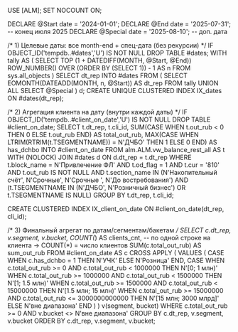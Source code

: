USE [ALM];
SET NOCOUNT ON;

DECLARE @Start   date = '2024-01-01';
DECLARE @End     date = '2025-07-31';   -- конец июля 2025
DECLARE @Special date = '2025-08-10';   -- доп. дата

/* 1) Целевые даты: все month-end + спец-дата (без рекурсии) */
IF OBJECT_ID('tempdb..#dates','U') IS NOT NULL DROP TABLE #dates;
WITH tally AS (
    SELECT TOP (1 + DATEDIFF(MONTH, @Start, @End))
           ROW_NUMBER() OVER (ORDER BY (SELECT 1)) - 1 AS n
    FROM sys.all_objects
)
SELECT dt_rep
INTO #dates
FROM (
    SELECT EOMONTH(DATEADD(MONTH, n, @Start)) AS dt_rep FROM tally
    UNION ALL
    SELECT @Special
) d;
CREATE UNIQUE CLUSTERED INDEX IX_dates ON #dates(dt_rep);

/* 2) Агрегация клиента на дату (внутри каждой даты) */
IF OBJECT_ID('tempdb..#client_on_date','U') IS NOT NULL DROP TABLE #client_on_date;
SELECT
    t.dt_rep,
    t.cli_id,
    SUM(CASE WHEN t.out_rub < 0 THEN 0 ELSE t.out_rub END) AS total_out_rub,
    MAX(CASE WHEN LTRIM(RTRIM(t.TSEGMENTNAME)) = N'ДЧБО' THEN 1 ELSE 0 END) AS has_dchbo
INTO #client_on_date
FROM alm.ALM.vw_balance_rest_all AS t WITH (NOLOCK)
JOIN #dates d ON d.dt_rep = t.dt_rep
WHERE
    t.block_name   = N'Привлечение ФЛ'
    AND t.od_flag  = 1
    AND t.cur      = '810'
    AND t.out_rub IS NOT NULL
    AND t.section_name IN (N'Накопительный счёт', N'Срочные', N'Срочные ', N'До востребования')
    AND (t.TSEGMENTNAME IN (N'ДЧБО', N'Розничный бизнес') OR t.TSEGMENTNAME IS NULL)
GROUP BY t.dt_rep, t.cli_id;

CREATE CLUSTERED INDEX IX_client_on_date ON #client_on_date(dt_rep, cli_id);

/* 3) Финальный агрегат по датам/сегментам/бакетам */
SELECT
    c.dt_rep,
    v.segment,
    v.bucket,
    COUNT(*)                 AS clients_cnt,   -- по одной строке на клиента → COUNT(*) = число клиентов
    SUM(c.total_out_rub)     AS sum_out_rub
FROM #client_on_date AS c
CROSS APPLY (
    VALUES (
        CASE WHEN c.has_dchbo = 1 THEN N'УЧК' ELSE N'Розница' END,
        CASE
            WHEN c.total_out_rub >=         0    AND c.total_out_rub <   1000000        THEN N'[0; 1 млн)'
            WHEN c.total_out_rub >=   1000000    AND c.total_out_rub <   1500000        THEN N'[1; 1.5 млн)'
            WHEN c.total_out_rub >=   1500000    AND c.total_out_rub <  15000000        THEN N'[1.5 млн; 15 млн)'
            WHEN c.total_out_rub >=  15000000    AND c.total_out_rub <= 3000000000000   THEN N'[15 млн; 3000 млрд]'
            ELSE N'вне диапазона'
        END
    )
) v(segment, bucket)
WHERE
    c.total_out_rub >= 0
    AND v.bucket <> N'вне диапазона'
GROUP BY
    c.dt_rep, v.segment, v.bucket
ORDER BY
    c.dt_rep, v.segment, v.bucket;
